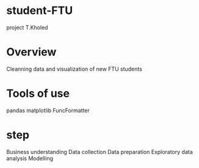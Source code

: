 # student-FTU
project T.Kholed 
# Overview 
Cleanning data and visualization of new FTU students  
# Tools of use
pandas
matplotlib
FuncFormatter
# step
Business understanding
Data collection
Data preparation
Exploratory data analysis
Modelling
